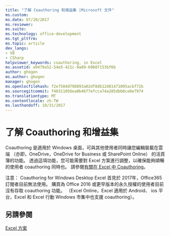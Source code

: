 ```yaml
---
title: "了解 Coauthoring 和增益集 |Microsoft 文件"
ms.custom: 
ms.date: 07/20/2017
ms.reviewer: 
ms.suite: 
ms.technology: office-development
ms.tgt_pltfrm: 
ms.topic: article
dev_langs:
- VB
- CSharp
helpviewer_keywords: coauthoring, in Excel
ms.assetid: a9479a52-54e5-421c-9a89-69607153bf6b
author: ghogen
ms.author: ghogen
manager: ghogen
ms.openlocfilehash: f2e7504d798893a02df8db12d81471095acbf72b
ms.sourcegitcommit: f40311056ea0b4677efcca74a285dbb0ce0e7974
ms.translationtype: MT
ms.contentlocale: zh-TW
ms.lasthandoff: 10/31/2017
---
```

# <a name="understanding-coauthoring-and-add-ins"></a>了解 Coauthoring 和增益集

Coauthoring 是適用於 Windows 桌面，可與其他使用者同時讓您編輯裝載在雲端 （亦即，OneDrive，OneDrive for Business 或 SharePoint Online） 的活頁簿的功能。 透過這項功能，您可能需要對 Excel 方案進行調整，以確保能夠順暢的使用者 coauthoring 同時也。 請參閱[有關在 Excel 中 Coauthoring](https://msdn.microsoft.com/vba/excel-vba/articles/about-coauthoring-in-excel)。

注意： Coauthoring for Windows Desktop Excel 首見於 2017年，Office365 訂閱者目前無法使用。 購買為 Office 2016 或更早版本的永久授權的使用者目前沒有存取 coauthoring 功能。 （Excel Online，Excel 適用於 Android、 ios 平台，Excel 和 Excel 行動 Windows 市集中也支援 coauthoring）。

## <a name="see-also"></a>另請參閱
[Excel 方案](./excel-solutions.md)
